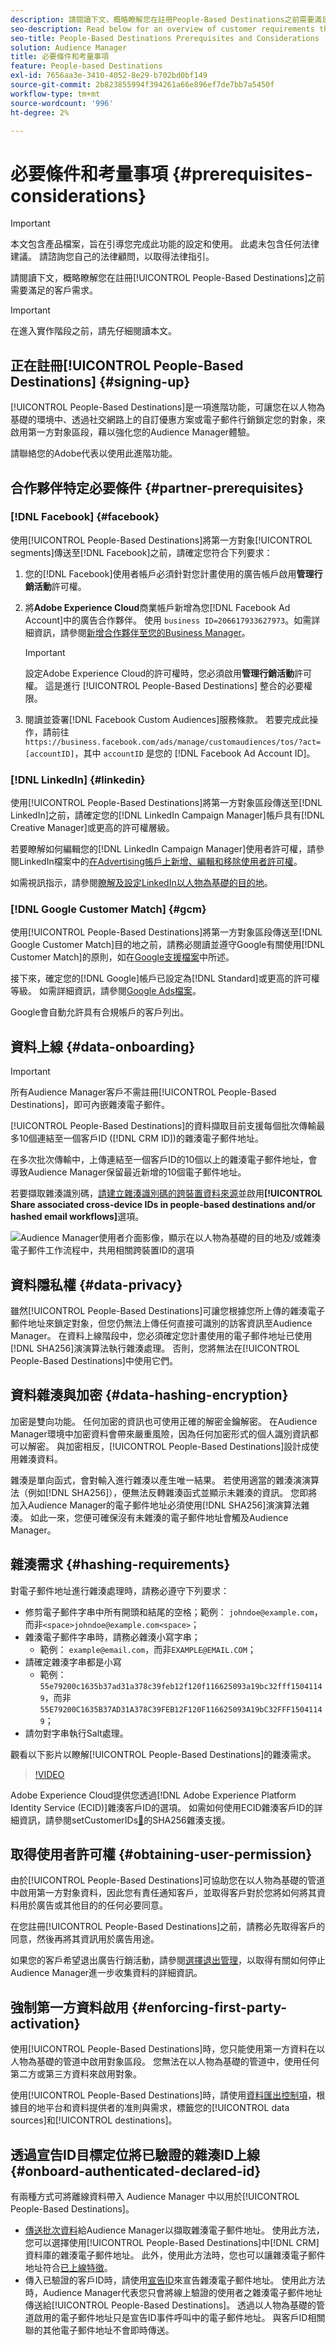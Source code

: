 ```yaml
---
description: 請閱讀下文，概略瞭解您在註冊People-Based Destinations之前需要滿足的客戶需求。
seo-description: Read below for an overview of customer requirements that you need to meet before signing up for People-Based Destinations.
seo-title: People-Based Destinations Prerequisites and Considerations
solution: Audience Manager
title: 必要條件和考量事項
feature: People-based Destinations
exl-id: 7656aa3e-3410-4052-8e29-b702bd0bf149
source-git-commit: 2b823855994f394261a66e896ef7de7bb7a5450f
workflow-type: tm+mt
source-wordcount: '996'
ht-degree: 2%

---
```



# 必要條件和考量事項 {#prerequisites-considerations}

>[!IMPORTANT]
>本文包含產品檔案，旨在引導您完成此功能的設定和使用。 此處未包含任何法律建議。 請諮詢您自己的法律顧問，以取得法律指引。

請閱讀下文，概略瞭解您在註冊[!UICONTROL People-Based Destinations]之前需要滿足的客戶需求。

>[!IMPORTANT]
> 在進入實作階段之前，請先仔細閱讀本文。

## 正在註冊[!UICONTROL People-Based Destinations] {#signing-up}

[!UICONTROL People-Based Destinations]是一項進階功能，可讓您在以人物為基礎的環境中、透過社交網路上的自訂優惠方案或電子郵件行銷鎖定您的對象，來啟用第一方對象區段，藉以強化您的Audience Manager體驗。

請聯絡您的Adobe代表以使用此進階功能。

## 合作夥伴特定必要條件 {#partner-prerequisites}

### [!DNL Facebook] {#facebook}

使用[!UICONTROL People-Based Destinations]將第一方對象[!UICONTROL segments]傳送至[!DNL Facebook]之前，請確定您符合下列要求：

1. 您的[!DNL Facebook]使用者帳戶必須針對您計畫使用的廣告帳戶啟用&#x200B;**管理行銷活動**&#x200B;許可權。
2. 將&#x200B;**Adobe Experience Cloud**&#x200B;商業帳戶新增為您[!DNL Facebook Ad Account]中的廣告合作夥伴。 使用 `business ID=206617933627973`。如需詳細資訊，請參閱[新增合作夥伴至您的Business Manager](https://www.facebook.com/business/help/1717412048538897)。

   >[!IMPORTANT]
   >設定Adobe Experience Cloud的許可權時，您必須啟用&#x200B;**管理行銷活動**&#x200B;許可權。 這是進行 [!UICONTROL People-Based Destinations] 整合的必要權限。

3. 閱讀並簽署[!DNL Facebook Custom Audiences]服務條款。 若要完成此操作，請前往 `https://business.facebook.com/ads/manage/customaudiences/tos/?act=[accountID]`，其中 `accountID` 是您的 [!DNL Facebook Ad Account ID]。

### [!DNL LinkedIn] {#linkedin}

使用[!UICONTROL People-Based Destinations]將第一方對象區段傳送至[!DNL LinkedIn]之前，請確定您的[!DNL LinkedIn Campaign Manager]帳戶具有[!DNL Creative Manager]或更高的許可權層級。

若要瞭解如何編輯您的[!DNL LinkedIn Campaign Manager]使用者許可權，請參閱LinkedIn檔案中的[在Advertising帳戶上新增、編輯和移除使用者許可權](https://www.linkedin.com/help/lms/answer/5753)。

如需視訊指示，請參閱[瞭解及設定LinkedIn以人物為基礎的目的地](https://experienceleague.adobe.com/docs/audience-manager-learn/tutorials/data-activation/people-based-destinations/understanding-and-configuring-the-linkedin-pbd.html?lang=zh-Hant)。

### [!DNL Google Customer Match] {#gcm}

使用[!UICONTROL People-Based Destinations]將第一方對象區段傳送至[!DNL Google Customer Match]目的地之前，請務必閱讀並遵守Google有關使用[!DNL Customer Match]的原則，如在[Google支援檔案](https://support.google.com/google-ads/answer/6299717)中所述。

接下來，確定您的[!DNL Google]帳戶已設定為[!DNL Standard]或更高的許可權等級。 如需詳細資訊，請參閱[Google Ads檔案](https://support.google.com/google-ads/answer/9978556?visit_id=637611563637058259-4176462731&amp;rd=1)。

Google會自動允許具有合規帳戶的客戶列出。

## 資料上線 {#data-onboarding}

>[!IMPORTANT]
>
>所有Audience Manager客戶不需註冊[!UICONTROL People-Based Destinations]，即可內嵌雜湊電子郵件。

[!UICONTROL People-Based Destinations]的資料擷取目前支援每個批次傳輸最多10個連結至一個客戶ID ([!DNL CRM ID])的雜湊電子郵件地址。

在多次批次傳輸中，上傳連結至一個客戶ID的10個以上的雜湊電子郵件地址，會導致Audience Manager保留最近新增的10個電子郵件地址。

若要擷取雜湊識別碼，[請建立雜湊識別碼的跨裝置資料來源](../create-data-source-hashed-emails.md)並啟用&#x200B;**[!UICONTROL Share associated cross-device IDs in people-based destinations and/or hashed email workflows]**&#x200B;選項。

![Audience Manager使用者介面影像，顯示在以人物為基礎的目的地及/或雜湊電子郵件工作流程中，共用相關跨裝置ID的選項](assets/data-source-share-ids.png)

## 資料隱私權 {#data-privacy}

雖然[!UICONTROL People-Based Destinations]可讓您根據您所上傳的雜湊電子郵件地址來鎖定對象，但您仍無法上傳任何直接可識別的訪客資訊至Audience Manager。 在資料上線階段中，您必須確定您計畫使用的電子郵件地址已使用[!DNL SHA256]演演算法執行雜湊處理。 否則，您將無法在[!UICONTROL People-Based Destinations]中使用它們。

## 資料雜湊與加密 {#data-hashing-encryption}

加密是雙向功能。 任何加密的資訊也可使用正確的解密金鑰解密。 在Audience Manager環境中加密資料會帶來嚴重風險，因為任何加密形式的個人識別資訊都可以解密。 與加密相反，[!UICONTROL People-Based Destinations]設計成使用雜湊資料。

雜湊是單向函式，會對輸入進行雜湊以產生唯一結果。 若使用適當的雜湊演演算法（例如[!DNL SHA256]），便無法反轉雜湊函式並顯示未雜湊的資訊。 您即將加入Audience Manager的電子郵件地址必須使用[!DNL SHA256]演演算法雜湊。 如此一來，您便可確保沒有未雜湊的電子郵件地址會觸及Audience Manager。

## 雜湊需求 {#hashing-requirements}

對電子郵件地址進行雜湊處理時，請務必遵守下列要求：

* 修剪電子郵件字串中所有開頭和結尾的空格；範例： `johndoe@example.com`，而非`<space>johndoe@example.com<space>`；
* 雜湊電子郵件字串時，請務必雜湊小寫字串；
   * 範例： `example@email.com`，而非`EXAMPLE@EMAIL.COM`；
* 請確定雜湊字串都是小寫
   * 範例： `55e79200c1635b37ad31a378c39feb12f120f116625093a19bc32fff15041149`，而非`55E79200C1635B37AD31A378C39FEB12F120F116625093A19bC32FFF15041149`；
* 請勿對字串執行Salt處理。

觀看以下影片以瞭解[!UICONTROL People-Based Destinations]的雜湊需求。

>[!VIDEO](https://video.tv.adobe.com/v/29003/)

Adobe Experience Cloud提供您透過[!DNL Adobe Experience Platform Identity Service (ECID)]雜湊客戶ID的選項。 如需如何使用ECID雜湊客戶ID的詳細資訊，請參閱setCustomerIDs[&#128279;](https://experienceleague.adobe.com/docs/id-service/using/reference/hashing-support.html?lang=zh-Hant)的SHA256雜湊支援。

## 取得使用者許可權 {#obtaining-user-permission}

由於[!UICONTROL People-Based Destinations]可協助您在以人物為基礎的管道中啟用第一方對象資料，因此您有責任通知客戶，並取得客戶對於您將如何將其資料用於廣告或其他目的的任何必要同意。

在您註冊[!UICONTROL People-Based Destinations]之前，請務必先取得客戶的同意，然後再將其資訊用於廣告用途。

如果您的客戶希望退出廣告行銷活動，請參閱[選擇退出管理](../../overview/data-security-and-privacy/data-privacy-requests.md)，以取得有關如何停止Audience Manager進一步收集資料的詳細資訊。

## 強制第一方資料啟用 {#enforcing-first-party-activation}

使用[!UICONTROL People-Based Destinations]時，您只能使用第一方資料在以人物為基礎的管道中啟用對象區段。 您無法在以人物為基礎的管道中，使用任何第二方或第三方資料來啟用對象。

使用[!UICONTROL People-Based Destinations]時，請使用[資料匯出控制項](../data-export-controls.md)，根據目的地平台和資料提供者的准則與需求，標籤您的[!UICONTROL data sources]和[!UICONTROL destinations]。

## 透過宣告ID目標定位將已驗證的雜湊ID上線 {#onboard-authenticated-declared-id}

有兩種方式可將離線資料帶入 Audience Manager 中以用於[!UICONTROL People-Based Destinations]。

* [傳送批次資料](../../integration/sending-audience-data/batch-data-transfer-explained/batch-data-transfer-overview.md)給Audience Manager以擷取雜湊電子郵件地址。 使用此方法，您可以選擇使用[!UICONTROL People-Based Destinations]中[!DNL CRM]資料庫的雜湊電子郵件地址。 此外，使用此方法時，您也可以讓雜湊電子郵件地址符合[已上線特徵](../traits/trait-and-segment-qualification-reference.md)。
* 傳入已驗證的客戶ID時，請使用[宣告ID](../declared-ids.md)來宣告雜湊電子郵件地址。 使用此方法時，Audience Manager代表您只會將線上驗證的使用者之雜湊電子郵件地址傳送給[!UICONTROL People-Based Destinations]。 透過以人物為基礎的管道啟用的電子郵件地址只是宣告ID事件呼叫中的電子郵件地址。 與客戶ID相關聯的其他電子郵件地址不會即時傳送。

